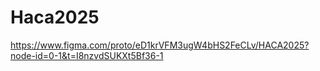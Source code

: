 # Haca2025

https://www.figma.com/proto/eD1krVFM3ugW4bHS2FeCLv/HACA2025?node-id=0-1&t=I8nzvdSUKXt5Bf36-1
